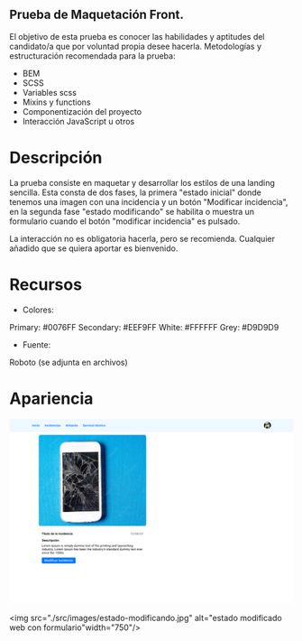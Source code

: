

## Prueba de Maquetación Front.

El objetivo de esta prueba es conocer las habilidades y aptitudes del candidato/a que por voluntad propia desee hacerla.
Metodologías y estructuración recomendada para la prueba:

-  BEM
-  SCSS
-  Variables scss
-  Mixins y functions
-  Componentización del proyecto
-  Interacción JavaScript u otros

# Descripción

La prueba consiste en maquetar y desarrollar los estilos de una landing sencilla.
Esta consta de dos fases, la primera "estado inicial" donde tenemos una imagen con una incidencia y un botón "Modificar incidencia", en la segunda fase "estado modificando" se habilita o muestra un formulario cuando el botón "modificar incidencia" es pulsado.

La interacción no es obligatoria hacerla, pero se recomienda.
Cualquier añadido que se quiera aportar es bienvenido.

# Recursos

- Colores:

Primary: #0076FF
Secondary: #EEF9FF
White: #FFFFFF
Grey: #D9D9D9

- Fuente:

Roboto (se adjunta en archivos)

# Apariencia



<img src="./src/images/estado-inicial.jpg" alt="estado inicial web" width="750">




<img src="./src/images/estado-modificando.jpg" alt="estado modificado web con formulario"width="750"/>